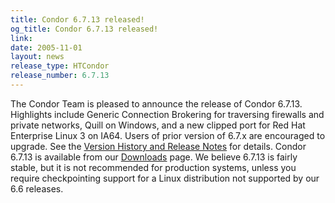 ```yaml
---
title: Condor 6.7.13 released!
og_title: Condor 6.7.13 released!
link: 
date: 2005-11-01
layout: news
release_type: HTCondor
release_number: 6.7.13
---
```


The Condor Team is pleased to announce the release of Condor 6.7.13.  Highlights include Generic Connection Brokering for traversing firewalls and private networks, Quill on Windows, and a new clipped port for Red Hat Enterprise Linux 3 on IA64. Users of prior version of 6.7.x are encouraged to upgrade.  See the <a href="manual/latest-dev/9_Version_History.html"> Version History and Release Notes</a> for details. Condor 6.7.13 is available from our <a href="downloads/">Downloads</a> page.  We believe 6.7.13 is fairly stable, but it is not recommended for production systems, unless you require checkpointing support for a Linux distribution not supported by our 6.6 releases.

